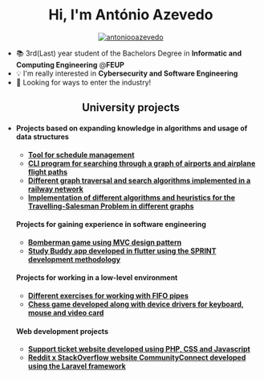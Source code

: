 <!--
**xubby/xubby** is a ✨ _special_ ✨ repository because its `README.md` (this file) appears on your GitHub profile.

Here are some ideas to get you started:

- 🔭 I’m currently working on ...
- 🌱 I’m currently learning ...
- 👯 I’m looking to collaborate on ...
- 🤔 I’m looking for help with ...
- 💬 Ask me about ...
- 📫 How to reach me: ...
- 😄 Pronouns: ...
- ⚡ Fun fact: ...
-->
<h1 align="center">Hi, I'm António Azevedo</h1>
<!-- <h3 align="center">An aspiring security engineer</h3> -->

<p align="center"> <a href="https://github.com/ryo-ma/github-profile-trophy"><img src="https://github-profile-trophy.vercel.app/?username=antoniooazevedo&theme=onedark&rank=SECRET,SSS,SS,S,AAA,AA,A,B" alt="antoniooazevedo" /></a> </p>

- 📚 3rd(Last) year student of the Bachelors Degree in **Informatic and Computing Engineering** @**FEUP**
- 💡 I'm really interested in **Cybersecurity and Software Engineering**
- 🚀 Looking for ways to enter the industry!

<h2 align="center">University projects</h2>
<ul>
  <li>
    <h4>Projects based on expanding knowledge in algorithms and usage of data structures</h4>
    <ul>
      <li><a href="https://github.com/antoniooazevedo/aed-project1"><b>Tool for schedule management</b></a></li>
      <li><a href="https://github.com/antoniooazevedo/aed-project2"><b>CLI program for searching through a graph of airports and airplane flight paths</b></a></li>
      <li><a href="https://github.com/antoniooazevedo/project-railway"><b>Different graph traversal and search algorithms implemented in a railway network</b></a></li>
      <li><a href="https://github.com/antoniooazevedo/project-tsp"><b>Implementation of different algorithms and heuristics for the Travelling-Salesman Problem in different graphs</b></a></li>
    </ul>
    <h4>Projects for gaining experience in software engineering</h4>
    <ul>
      <li><a href="https://github.com/antoniooazevedo/Projeto-LDTS-2022"><b>Bomberman game using MVC design pattern</b></a></li>
      <li><a href="https://github.com/antoniooazevedo/ESOF-project"><b>Study Buddy app developed in flutter using the SPRINT development methodology</b></a></li>
    </ul>
    <h4>Projects for working in a low-level environment</h4>
    <ul>
      <li><a href="https://github.com/antoniooazevedo/SO-project"><b>Different exercises for working with FIFO pipes</b></a></li>
      <li><a href="https://github.com/antoniooazevedo/LCOM-project"><b>Chess game developed along with device drivers for keyboard, mouse and video card</b></a></li>
    </ul>
    <h4>Web development projects</h4>
    <ul>
      <li><a href="https://github.com/antoniooazevedo/LTW-project"><b>Support ticket website developed using PHP, CSS and Javascript</b></a></li>
      <li><a href="https://github.com/antoniooazevedo/"><b>Reddit x StackOverflow website CommunityConnect developed using the Laravel framework</b></a></li>
    </ul>
  </li>
</ul>
